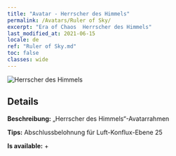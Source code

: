 ```yaml
---
title: "Avatar - Herrscher des Himmels"
permalink: /Avatars/Ruler of Sky/
excerpt: "Era of Chaos  Herrscher des Himmels"
last_modified_at: 2021-06-15
locale: de
ref: "Ruler of Sky.md"
toc: false
classes: wide
---
```

 ![Herrscher des Himmels](/images/a/avatarFrame_41.png)

## Details

 **Beschreibung:** „Herrscher des Himmels“-Avatarrahmen 

 **Tips:** Abschlussbelohnung für Luft-Konflux-Ebene 25 

 **Is available:**  + 

